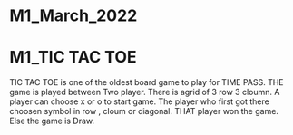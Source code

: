# M1_March_2022
# M1_TIC TAC TOE
TIC TAC TOE is one of the oldest board game to play for TIME PASS.
THE game is played between Two player.
There is agrid of 3 row 3 cloumn.
A player can choose x or o to start game.
The player who first got there choosen symbol in row , cloum or diagonal.
THAT player won the game.
Else the game is Draw.

